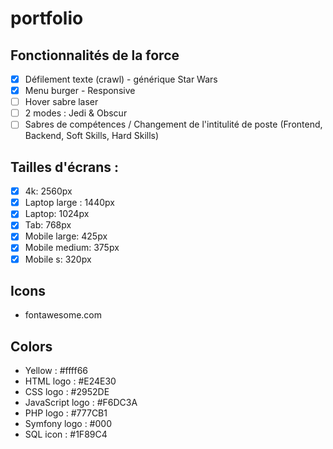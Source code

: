 # portfolio
## Fonctionnalités de la force
- [x] Défilement texte (crawl) - générique Star Wars
- [x] Menu burger - Responsive
- [ ] Hover sabre laser
- [ ] 2 modes : Jedi & Obscur
- [ ] Sabres de compétences / Changement de l'intitulité de poste (Frontend, Backend, Soft Skills, Hard Skills)

## Tailles d'écrans : 

- [x] 4k: 2560px
- [x] Laptop large : 1440px
- [x] Laptop: 1024px
- [x] Tab: 768px
- [x] Mobile large: 425px
- [x] Mobile medium: 375px
- [x] Mobile s: 320px

## Icons
- fontawesome.com

## Colors 
- Yellow : #ffff66
- HTML logo : #E24E30
- CSS logo : #2952DE
- JavaScript logo : #F6DC3A
- PHP logo : #777CB1
- Symfony logo : #000
- SQL icon : #1F89C4

